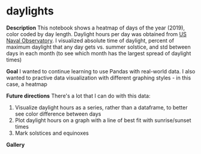 # daylights
**Description**
This notebook shows a heatmap of days of the year (2019), color coded by day length. Daylight hours per day was obtained from [US Naval Observatory](https://aa.usno.navy.mil/data/docs/Dur_OneYear.php). I visualized absolute time of daylight, percent of maximum daylight that any day gets vs. summer solstice, and std between days in each month (to see which month has the largest spread of daylight times)

**Goal**
I wanted to continue learning to use Pandas with real-world data. I also wanted to practive data visualization with different graphing styles - in this case, a heatmap

**Future directions**
There's a lot that I can do with this data:
1. Visualize daylight hours as a series, rather than a dataframe, to better see color difference between days
2. Plot daylight hours on a graph with a line of best fit with sunrise/sunset times
3. Mark solstices and equinoxes

**Gallery**
